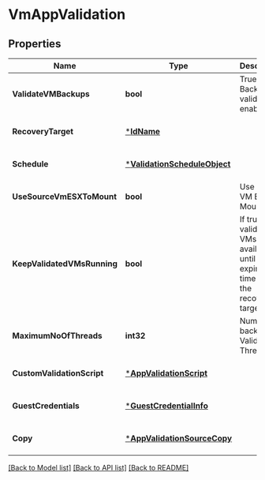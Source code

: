 # VmAppValidation

## Properties
Name | Type | Description | Notes
------------ | ------------- | ------------- | -------------
**ValidateVMBackups** | **bool** | True if VM Backup validation is enabled | [optional] [default to null]
**RecoveryTarget** | [***IdName**](IdName.md) |  | [optional] [default to null]
**Schedule** | [***ValidationScheduleObject**](ValidationScheduleObject.md) |  | [optional] [default to null]
**UseSourceVmESXToMount** | **bool** | Use Source VM ESX To Mount | [optional] [default to null]
**KeepValidatedVMsRunning** | **bool** | If true then validated VMs will be available until expiration time set on the recovery target | [optional] [default to null]
**MaximumNoOfThreads** | **int32** | Number of backup Validation Threads | [optional] [default to null]
**CustomValidationScript** | [***AppValidationScript**](appValidationScript.md) |  | [optional] [default to null]
**GuestCredentials** | [***GuestCredentialInfo**](guestCredentialInfo.md) |  | [optional] [default to null]
**Copy** | [***AppValidationSourceCopy**](AppValidationSourceCopy.md) |  | [optional] [default to null]

[[Back to Model list]](../README.md#documentation-for-models) [[Back to API list]](../README.md#documentation-for-api-endpoints) [[Back to README]](../README.md)

